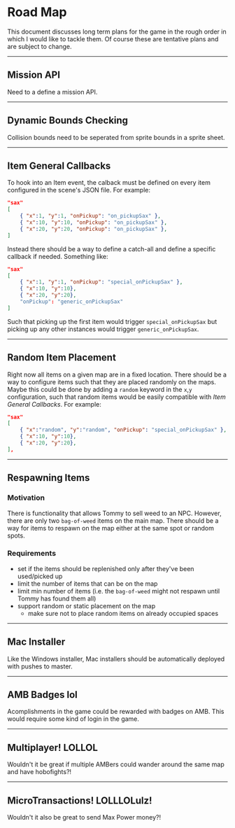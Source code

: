 # Road Map

This document discusses long term plans for the game in the rough order in which I would like to tackle them. Of course these are tentative plans and are subject to change.

<hr/>

## Mission API

Need to a define a mission API.

<hr/>

## Dynamic Bounds Checking

Collision bounds need to be seperated from sprite bounds in a sprite sheet.

<hr/>

## Item General Callbacks

To hook into an Item event, the calback must be defined on every item configured in the scene's JSON file. For example:

```json
"sax"
[
    { "x":1, "y":1, "onPickup": "on_pickupSax" },
    { "x":10, "y":10, "onPickup": "on_pickupSax" },
    { "x":20, "y":20, "onPickup": "on_pickupSax" },
]
```

Instead there should be a way to define a catch-all and define a specific callback if needed. Something like:

```json
"sax"
[
    { "x":1, "y":1, "onPickup": "special_onPickupSax" },
    { "x":10, "y":10},
    { "x":20, "y":20},
    "onPickup": "generic_onPickupSax"
]
```

Such that picking up the first item would trigger `special_onPickupSax` but picking up any other instances would trigger `generic_onPickupSax`.

<hr/>

## Random Item Placement

Right now all items on a given map are in a fixed location. There should be a way to configure items such that they are placed randomly on the maps. Maybe this could be done by adding a `random` keyword in the `x`,`y` configuration, such that random items would be easily compatible with *Item General Callbacks*. For example:

```json
"sax"
[
    { "x":"random", "y":"random", "onPickup": "special_onPickupSax" },
    { "x":10, "y":10},
    { "x":20, "y":20},
],

```

<hr/>

## Respawning Items

### Motivation

There is functionality that allows Tommy to sell weed to an NPC. However, there are only two `bag-of-weed` items on the main map. There should be a way for items to respawn on the map either at the same spot or random spots. 

### Requirements

* set if the items should be replenished only after they've been used/picked up
* limit the number of items that can be on the map
* limit min number of items (i.e. the `bag-of-weed` might not respawn until Tommy has found them all)
* support random or static placement on the map
    * make sure not to place random items on already occupied spaces

<hr>

## Mac Installer

Like the Windows installer, Mac installers should be automatically deployed with pushes to master.

<hr/>

## AMB Badges lol

Acomplishments in the game could be rewarded with badges on AMB. This would require some kind of login in the game.

<hr/>

## Multiplayer! LOLLOL

Wouldn't it be great if multiple AMBers could wander around the same map and have hobofights?!

<hr/>

## MicroTransactions! LOLLLOLulz!

Wouldn't it also be great to send Max Power money?!
